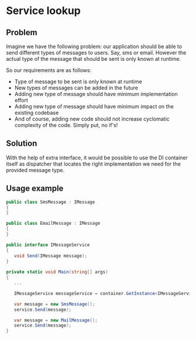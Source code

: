 # Service lookup

## Problem
Imagine we have the following problem: our application should be able to send different types of messages to users. Say, sms or email. 
However the actual type of the message that should be sent is only known at runtime. 

So our requirements are as follows: 
- Type of message to be sent is only known at runtime
- New types of messages can be added in the future
- Adding new type of message should have minimum implementation effort 
- Adding new type of message should have minimum impact on the existing codebase
- And of course, adding new code should not increase cyclomatic complexity of the code. Simply put, no if's!

## Solution
With the help of extra interface, it would be possible to use the DI container itself as dispatcher that locates the right implementation 
we need for the provided message type. 

## Usage example

```csharp
public class SmsMessage : IMessage
{
}

public class EmailMessage : IMessage
{
}

public interface IMessageService
{
   void Send(IMessage message);
}
   
private static void Main(string[] args)
{   
   ...

   IMessageService messageService = container.GetInstance<IMessageService>();

   var message = new SmsMessage();
   service.Send(message);

   var message = new MailMessage();
   service.Send(message);
}
   
```